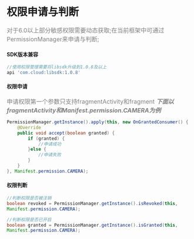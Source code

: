 # 权限申请与判断
><font color=gray size=3>
对于6.0以上部分敏感权限需要动态获取;在当前框架中可通过PermissionManager来申请与判断;
</font>

#### SDK版本兼容
```gradle
//使用权限管理需要将libsdk升级到1.0.8及以上
api 'com.cloud:libsdk:1.0.8'
```
#### 权限申请
><font color=gray size=3>
申请权限第一个参数只支持fragmentActivity和fragment
***下面以fragmentActivity和Manifest.permission.CAMERA为例***
</font>

```java
PermissionManager.getInstance().apply(this, new OnGrantedConsumer() {
    @Override
    public void accept(boolean granted) {
        if (granted) {
            //申请成功
        }else {
            //申请失败
        }
    }
}, Manifest.permission.CAMERA);
```
#### 权限判断
```java
//判断权限是否被注销
boolean revoked = PermissionManager.getInstance().isRevoked(this,
Manifest.permission.CAMERA);
```
```java
//判断权限是否已开启
boolean granted = PermissionManager.getInstance().isGranted(this,
Manifest.permission.CAMERA);
```